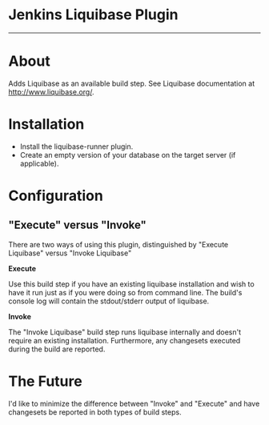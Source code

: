 # Jenkins Liquibase Plugin
---

# About

Adds Liquibase as an available build step.  See Liquibase documentation at http://www.liquibase.org/.

# Installation

*  Install the liquibase-runner plugin.
*  Create an empty version of your database on the target server (if applicable).


# Configuration

## "Execute" versus "Invoke"

There are two ways of using this plugin, distinguished by "Execute Liquibase" versus "Invoke Liquibase"

**Execute**

Use this build step if you have an existing liquibase installation and wish to have it run just as if you were doing so 
from command line.  The build's console log will contain the stdout/stderr output of liquibase.

**Invoke**

The "Invoke Liquibase" build step runs liquibase internally and doesn't require an existing installation.  Furthermore, 
any changesets executed during the build are reported.
  
# The Future
  
I'd like to minimize the difference between "Invoke" and "Execute" and have changesets be reported in both types of
build steps.
 





